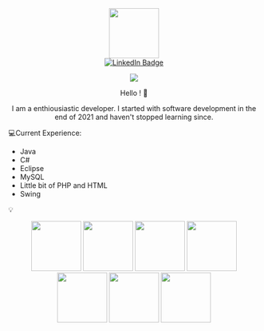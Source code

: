 <div id="header" align="center">
  <img src="https://media.giphy.com/media/M9gbBd9nbDrOTu1Mqx/giphy.gif" width="100"/>
</div>
<div id="badges" align="center">
  <a href="[your-linkedin-URL](https://google.com/)">
    <img src="https://img.shields.io/badge/LinkedIn-blue?style=for-the-badge&logo=linkedin&logoColor=white" alt="LinkedIn Badge"/>
  </a>
</div>
<div id="badges" align="center">
  
![](https://komarev.com/ghpvc/?username=Vainiven)
  
</a>
</div>
<div id="badges" align="center">
Hello ! 👋

I am a enthiousiastic developer. I started with software development in the end of 2021 and haven't stopped learning since. 
</div>

:computer:Current Experience:
- Java
- C#
- Eclipse
- MySQL
- Little bit of PHP and HTML
- Swing

:bulb:






<div id="badges" align="center">
    <img src="https://cdn.jsdelivr.net/gh/devicons/devicon/icons/aftereffects/aftereffects-original.svg" height="100" width="100" />
   <img src="https://cdn.jsdelivr.net/gh/devicons/devicon/icons/chrome/chrome-original.svg" height="100" width="100" />
   <img src="https://cdn.jsdelivr.net/gh/devicons/devicon/icons/git/git-original.svg" height="100" width="100" />
   <img src="https://cdn.jsdelivr.net/gh/devicons/devicon/icons/github/github-original.svg" height="100" width="100" />
   <img src="https://cdn.jsdelivr.net/gh/devicons/devicon/icons/mysql/mysql-original.svg" height="100" width="100" />
   <img src="https://cdn.jsdelivr.net/gh/devicons/devicon/icons/photoshop/photoshop-plain.svg" height="100" width="100" />
   <img src="https://cdn.jsdelivr.net/gh/devicons/devicon/icons/java/java-original.svg" height="100" width="100" />
  </a>
</div>
          

